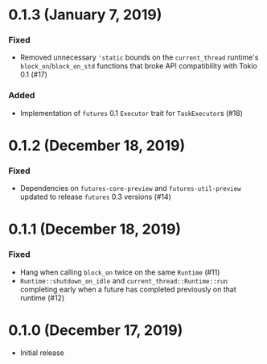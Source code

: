 # 0.1.3 (January 7, 2019)

### Fixed

- Removed unnecessary `'static` bounds on the `current_thread` runtime's
  `block_on`/`block_on_std` functions that broke API compatibility with Tokio
  0.1 (#17)

### Added

- Implementation of `futures` 0.1 `Executor` trait for `TaskExecutor`s (#18)

# 0.1.2 (December 18, 2019)

### Fixed

- Dependencies on `futures-core-preview` and `futures-util-preview` updated to
  release `futures` 0.3 versions (#14)

# 0.1.1 (December 18, 2019)

### Fixed

- Hang when calling `block_on` twice on the same `Runtime` (#11)
- `Runtime::shutdown_on_idle` and `current_thread::Runtime::run` completing
  early when a future has completed previously on that runtime (#12)

# 0.1.0 (December 17, 2019)

- Initial release

